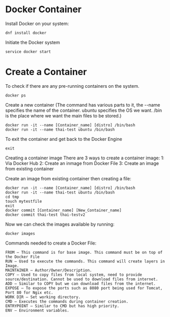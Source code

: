 # Docker Container

Install Docker on your system:
```
dnf install docker
```

Initiate the Docker system
```
service docker start
```

# Create a Container

To check if there are any pre-running containers on the system.
```
docker ps
```

Create a new container
(The command has various parts to it, the --name specifies the name of the container. ubuntu specifies the OS we want. 
/bin is the place where we want the main files to be stored.)
```
docker run -it --name [Container_name] [distro] /bin/bash
docker run -it --name thai-test ubuntu /bin/bash
```

To exit the container and get back to the Docker Engine
```
exit
```

Creating a container image
There are 3 ways to create a container image:
  1:  Via Docker Hub
  2:  Create an inmage from Docker File
  3:  Create an image from existing container


Create an image from existing container then creating a file:
```
docker run -it --name [Container_name] [distro] /bin/bash
docker run -it --name thai-test ubuntu /bin/bash
cd tmp
touch mytestfile
exit
docker commit [Container_name] [New_Container_name]
docker commit thai-test thai-testv2
```

Now we can check the images available by running:
```
docker images
```

Commands needed to create a Docker File:  
```
FROM – This command is for base image. This command must be on top of the Docker File
RUN – Used to execute the commands. This command will create layers in Image.
MAINTAINER – Author/Owner/Description.
COPY – Used to copy files from local system, need to provide source/destination. Cannot be used to download files from internet.
ADD – Similar to COPY but we can download files from the internet.
EXPOSE – To expose the ports such as 8080 port being used for Tomcat, Port 80 for Ngix etc.
WORK DIR – Set working directory.
CMD – Executes the commands during container creation.
ENTRYPOINT – Similar to CMD but has high priority. 
ENV – Environment variables.
```


